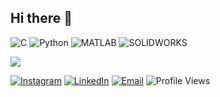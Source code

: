 ## Hi there 👋

![C](https://img.shields.io/badge/c-%2300599C.svg?style=plastic&logo=c%2B%2B&logoColor=white) ![Python](https://img.shields.io/badge/python-3670A0?style=plastic&logo=python&logoColor=ffdd54) ![MATLAB](https://img.shields.io/badge/MATLAB-%23e16737.svg?style=plastic&logo=mathworks&logoColor=white) ![SOLIDWORKS](https://img.shields.io/badge/SOLIDWORKS-%23ed1c24.svg?style=plastic&logo=solidworks&logoColor=white)


![](https://github-readme-stats.vercel.app/api?username=prakashrai26&show_icons=true&theme=dark&hide_border=false&include_all_commits=true&count_private=true)

[![Instagram](https://img.shields.io/badge/Instagram-%23E4405F.svg?logo=Instagram&logoColor=white)](https://instagram.com/prakashbantawarai) [![LinkedIn](https://img.shields.io/badge/LinkedIn-%230077B5.svg?logo=linkedin&logoColor=white)](https://linkedin.com/in/[bimal-thapa-magar-6582b0256](https://www.linkedin.com/in/prakashrai1999/)) [![Email](https://img.shields.io/badge/Email-Here-red?style=plastic&logo=gmail)](mailto:prakash.bantawa484@gmail.com) <img src="https://visitor-badge.laobi.icu/badge?page_id=prakashrai26.prakashrai26&title=Profile%20Views" alt="Profile Views"/>
